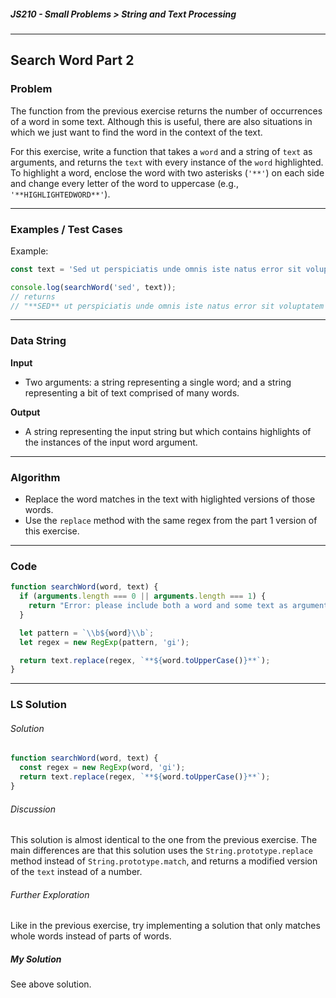 ##### JS210 - Small Problems > String and Text Processing

---

## Search Word Part 2

### Problem

The function from the previous exercise returns the number of occurrences of a word in some text. Although this is useful, there are also situations in which we just want to find the word in the context of the text.  

For this exercise, write a function that takes a `word` and a string of `text` as arguments, and returns the `text` with every instance of the `word` highlighted. To highlight a word, enclose the word with two asterisks (`'**'`) on each side and change every letter of the word to uppercase (e.g., `'**HIGHLIGHTEDWORD**'`).  

---

### Examples / Test Cases

Example:  

```javascript
const text = 'Sed ut perspiciatis unde omnis iste natus error sit voluptatem accusantium doloremque laudantium, totam rem aperiam, eaque ipsa quae ab illo inventore veritatis et quasi architecto beatae vitae dicta sunt explicabo. Nemo enim ipsam voluptatem quia voluptas sit aspernatur aut odit aut fugit, sed quia consequuntur magni dolores eos qui ratione voluptatem sequi nesciunt. Neque porro quisquam est, qui dolorem ipsum quia dolor sit amet, consectetur, adipisci velit, sed quia non numquam eius modi tempora incidunt ut labore et dolore magnam aliquam quaerat voluptatem. Ut enim ad minima veniam, quis nostrum exercitationem ullam corporis suscipit laboriosam, nisi ut aliquid ex ea commodi consequatur? Quis autem vel eum iure reprehenderit qui in ea voluptate velit esse quam nihil molestiae consequatur, vel illum qui dolorem eum fugiat quo voluptas nulla pariatur?';

console.log(searchWord('sed', text));
// returns
// "**SED** ut perspiciatis unde omnis iste natus error sit voluptatem accusantium doloremque laudantium, totam rem aperiam, eaque ipsa quae ab illo inventore veritatis et quasi architecto beatae vitae dicta sunt explicabo. Nemo enim ipsam voluptatem quia voluptas sit aspernatur aut odit aut fugit, **SED** quia consequuntur magni dolores eos qui ratione voluptatem sequi nesciunt. Neque porro quisquam est, qui dolorem ipsum quia dolor sit amet, consectetur, adipisci velit, **SED** quia non numquam eius modi tempora incidunt ut labore et dolore magnam aliquam quaerat voluptatem. Ut enim ad minima veniam, quis nostrum exercitationem ullam corporis suscipit laboriosam, nisi ut aliquid ex ea commodi consequatur? Quis autem vel eum iure reprehenderit qui in ea voluptate velit esse quam nihil molestiae consequatur, vel illum qui dolorem eum fugiat quo voluptas nulla pariatur?"
```

---

### Data String

**Input**

* Two arguments: a string representing a single word; and a string representing a bit of text comprised of many words.

**Output**

* A string representing the input string but which contains highlights of the instances of the input word argument.

---

### Algorithm

* Replace the word matches in the text with higlighted versions of those words.
* Use the `replace` method with the same regex from the part 1 version of this exercise.

---

### Code

```javascript
function searchWord(word, text) {
  if (arguments.length === 0 || arguments.length === 1) {
    return "Error: please include both a word and some text as arguments to the function.";
  }

  let pattern = `\\b${word}\\b`;
  let regex = new RegExp(pattern, 'gi');

  return text.replace(regex, `**${word.toUpperCase()}**`);
}
```

---

### LS Solution

###### Solution

```javascript
function searchWord(word, text) {
  const regex = new RegExp(word, 'gi');
  return text.replace(regex, `**${word.toUpperCase()}**`);
}
```

###### Discussion

This solution is almost identical to the one from the previous exercise. The main differences are that this solution uses the `String.prototype.replace` method instead of `String.prototype.match`, and returns a modified version of the `text` instead of a number.

###### Further Exploration

Like in the previous exercise, try implementing a solution that only matches whole words instead of parts of words.

##### My Solution

See above solution.